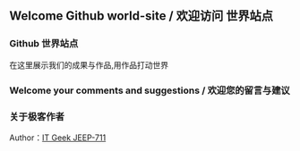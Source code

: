 ## Welcome Github world-site / 欢迎访问 世界站点

### Github 世界站点

在这里展示我们的成果与作品,用作品打动世界

### Welcome your comments and suggestions / 欢迎您的留言与建议
### 关于极客作者
Author：[IT Geek JEEP-711](https://github.com/jeep711) 

